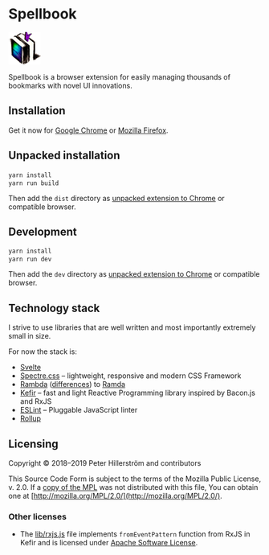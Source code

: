 # Spellbook

![](src/asset/spellbook_icon_bookmarked.png)

Spellbook is a browser extension for easily managing thousands of bookmarks
with novel UI innovations.

## Installation

Get it now for
[Google Chrome](https://chrome.google.com/webstore/detail/spellbook/mpngjgnmljpfedcllnndbeeponjdjcnk)
or
[Mozilla Firefox](https://addons.mozilla.org/fi/firefox/addon/spellbook-peterhil/).


## Unpacked installation

```
yarn install
yarn run build
```

Then add the `dist` directory as [unpacked extension to Chrome](https://developer.chrome.com/extensions/getstarted#manifest) or compatible browser.

## Development

```
yarn install
yarn run dev
```

Then add the `dev` directory as [unpacked extension to Chrome](https://developer.chrome.com/extensions/getstarted#manifest) or compatible browser.

## Technology stack

I strive to use libraries that are well written and most importantly
extremely small in size.

For now the stack is:

- [Svelte](https://svelte.dev/)
- [Spectre.css](https://picturepan2.github.io/spectre/) – lightweight, responsive and modern CSS Framework
- [Rambda](https://selfrefactor.github.io/rambda/#/)
  ([differences](https://selfrefactor.github.io/rambda/#/?id=differences-between-rambda-and-ramda))
  to [Ramda](https://ramdajs.com/docs/)
- [Kefir](https://kefirjs.github.io/kefir/) – fast and light Reactive Programming library inspired by Bacon.js and RxJS
- [ESLint](https://eslint.org/) – Pluggable JavaScript linter
- [Rollup](https://rollupjs.org/guide/en)

## Licensing

Copyright © 2018–2019 Peter Hillerström and contributors

This Source Code Form is subject to the terms of the Mozilla Public
License, v. 2.0. If a [copy of the MPL](https://github.com/peterhil/spellbook/blob/master/LICENSE.txt) was not distributed with this
file, You can obtain one at [http://mozilla.org/MPL/2.0/](http://mozilla.org/MPL/2.0/).

### Other licenses

- The [lib/rxjs.js](https://github.com/peterhil/spellbook/blob/master/src/lib/rxjs.js) file implements `fromEventPattern` function from RxJS in Kefir and is licensed under [Apache Software License](http://www.apache.org/licenses/LICENSE-2.0).
